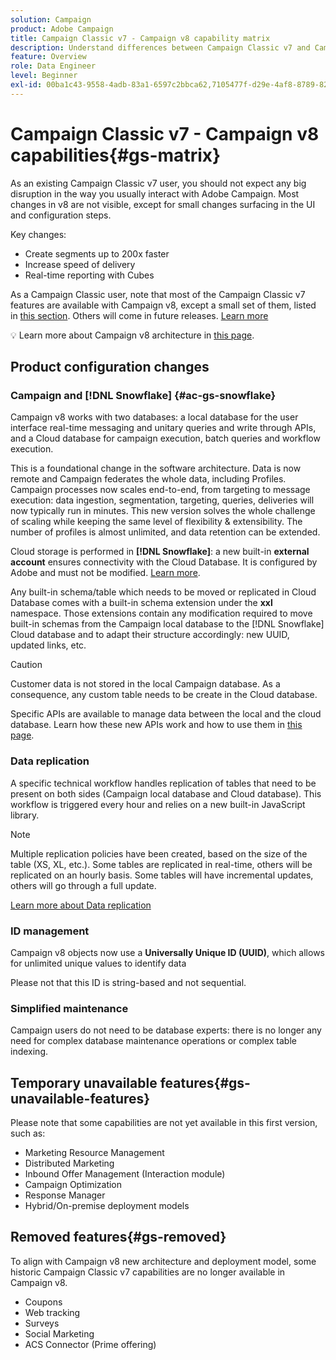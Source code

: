 ```yaml
---
solution: Campaign
product: Adobe Campaign
title: Campaign Classic v7 - Campaign v8 capability matrix
description: Understand differences between Campaign Classic v7 and Campaign v8
feature: Overview
role: Data Engineer
level: Beginner
exl-id: 00ba1c43-9558-4adb-83a1-6597c2bbca62,7105477f-d29e-4af8-8789-82b4459761b0
---
```

# Campaign Classic v7 - Campaign v8 capabilities{#gs-matrix}

As an existing Campaign Classic v7 user, you should not expect any big disruption in the way you usually interact with Adobe Campaign. Most changes in v8 are not visible, except for small changes surfacing in the UI and configuration steps. 

Key changes: 

* Create segments up to 200x faster
* Increase speed of delivery
* Real-time reporting with Cubes

As a Campaign Classic user, note that most of the Campaign Classic v7 features are available with Campaign v8, except a small set of them, listed in [this section](#gs-removed). Others will come in future releases. [Learn more](#gs-unavailable-features)

:bulb: Learn more about Campaign v8 architecture in [this page](../dev/architecture.md).

## Product configuration changes

### Campaign and [!DNL Snowflake] {#ac-gs-snowflake}

Campaign v8 works with two databases: a local database for the user interface real-time messaging and unitary queries and write through APIs, and a Cloud database for campaign execution, batch queries and workflow execution.

This is a foundational change in the software architecture. Data is now remote and Campaign federates the whole data, including Profiles. Campaign processes now scales end-to-end, from targeting to message execution: data ingestion, segmentation, targeting, queries, deliveries will now typically run in minutes. This new version solves the whole challenge of scaling while keeping the same level of flexibility & extensibility. The number of profiles is almost unlimited, and data retention can be extended.

Cloud storage is performed in **[!DNL Snowflake]**: a new built-in **external account** ensures connectivity with the Cloud Database. It is configured by Adobe and must not be modified.  [Learn more](../config/external-accounts.md).

Any built-in schema/table which needs to be moved or replicated in Cloud Database comes with a built-in schema extension under the **xxl** namespace. Those extensions contain any modification required to move built-in schemas from the Campaign local database to the [!DNL Snowflake] Cloud database and to adapt their structure accordingly: new UUID, updated links, etc.

>[!CAUTION]
>
> Customer data is not stored in the local Campaign database. As a consequence, any custom table needs to be create in the Cloud database.
>

Specific APIs are available to manage data between the local and the cloud database. Learn how these new APIs work and how to use them in [this page](../dev/new-apis.md).

### Data replication

A specific technical workflow handles replication of tables that need to be present on both sides (Campaign  local database and Cloud database). This workflow is triggered every hour and relies on a new built-in JavaScript library.

>[!NOTE]
>
> Multiple replication policies have been created, based on the size of the table (XS, XL, etc.).
> Some tables are replicated in real-time, others will be replicated on an hourly basis. Some tables will have incremental updates, others will go through a full update.
>

[Learn more about Data replication](../config/replication.md)

### ID management

Campaign v8 objects now use a **Universally Unique ID (UUID)**, which allows for unlimited unique values to identify data

Please not that this ID is string-based and not sequential.
 
### Simplified maintenance

Campaign users do not need to be database experts: there is no longer any need for complex database maintenance operations or complex table indexing.

## Temporary unavailable features{#gs-unavailable-features}

Please note that some capabilities are not yet available in this first version, such as:

* Marketing Resource Management
* Distributed Marketing
* Inbound Offer Management (Interaction module)
* Campaign Optimization
* Response Manager
* Hybrid/On-premise deployment models

## Removed features{#gs-removed}

To align with Campaign v8 new architecture and deployment model, some historic Campaign Classic v7 capabilities are no longer available in Campaign v8.

* Coupons
* Web tracking
* Surveys
* Social Marketing
* ACS Connector (Prime offering)

